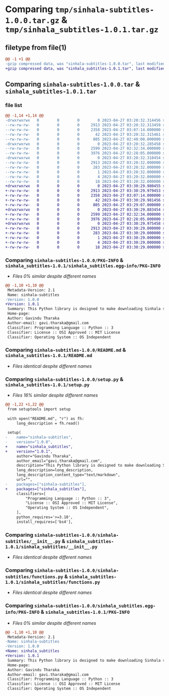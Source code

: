 # Comparing `tmp/sinhala-subtitles-1.0.0.tar.gz` & `tmp/sinhala_subtitles-1.0.1.tar.gz`

## filetype from file(1)

```diff
@@ -1 +1 @@
-gzip compressed data, was "sinhala-subtitles-1.0.0.tar", last modified: Thu Apr 27 03:20:32 2023, max compression
+gzip compressed data, was "sinhala_subtitles-1.0.1.tar", last modified: Thu Apr 27 03:30:29 2023, max compression
```

## Comparing `sinhala-subtitles-1.0.0.tar` & `sinhala_subtitles-1.0.1.tar`

### file list

```diff
@@ -1,14 +1,14 @@
-drwxrwxrwx   0        0        0        0 2023-04-27 03:20:32.314456 sinhala-subtitles-1.0.0/
--rw-rw-rw-   0        0        0     2913 2023-04-27 03:20:32.313459 sinhala-subtitles-1.0.0/PKG-INFO
--rw-rw-rw-   0        0        0     2358 2023-04-27 03:07:14.000000 sinhala-subtitles-1.0.0/README.md
--rw-rw-rw-   0        0        0       42 2023-04-27 03:20:32.315461 sinhala-subtitles-1.0.0/setup.cfg
--rw-rw-rw-   0        0        0      805 2023-04-27 02:40:00.000000 sinhala-subtitles-1.0.0/setup.py
-drwxrwxrwx   0        0        0        0 2023-04-27 03:20:32.285458 sinhala-subtitles-1.0.0/sinhala-subtitles/
--rw-rw-rw-   0        0        0     2599 2023-04-27 02:32:34.000000 sinhala-subtitles-1.0.0/sinhala-subtitles/__init__.py
--rw-rw-rw-   0        0        0     3976 2023-04-27 02:28:05.000000 sinhala-subtitles-1.0.0/sinhala-subtitles/functions.py
-drwxrwxrwx   0        0        0        0 2023-04-27 03:20:32.310454 sinhala-subtitles-1.0.0/sinhala_subtitles.egg-info/
--rw-rw-rw-   0        0        0     2913 2023-04-27 03:20:32.000000 sinhala-subtitles-1.0.0/sinhala_subtitles.egg-info/PKG-INFO
--rw-rw-rw-   0        0        0      283 2023-04-27 03:20:32.000000 sinhala-subtitles-1.0.0/sinhala_subtitles.egg-info/SOURCES.txt
--rw-rw-rw-   0        0        0        1 2023-04-27 03:20:32.000000 sinhala-subtitles-1.0.0/sinhala_subtitles.egg-info/dependency_links.txt
--rw-rw-rw-   0        0        0        4 2023-04-27 03:20:32.000000 sinhala-subtitles-1.0.0/sinhala_subtitles.egg-info/requires.txt
--rw-rw-rw-   0        0        0       18 2023-04-27 03:20:32.000000 sinhala-subtitles-1.0.0/sinhala_subtitles.egg-info/top_level.txt
+drwxrwxrwx   0        0        0        0 2023-04-27 03:30:29.980455 sinhala_subtitles-1.0.1/
+-rw-rw-rw-   0        0        0     2913 2023-04-27 03:30:29.979453 sinhala_subtitles-1.0.1/PKG-INFO
+-rw-rw-rw-   0        0        0     2358 2023-04-27 03:07:14.000000 sinhala_subtitles-1.0.1/README.md
+-rw-rw-rw-   0        0        0       42 2023-04-27 03:30:29.981456 sinhala_subtitles-1.0.1/setup.cfg
+-rw-rw-rw-   0        0        0      805 2023-04-27 03:29:07.000000 sinhala_subtitles-1.0.1/setup.py
+drwxrwxrwx   0        0        0        0 2023-04-27 03:30:29.883454 sinhala_subtitles-1.0.1/sinhala_subtitles/
+-rw-rw-rw-   0        0        0     2599 2023-04-27 02:32:34.000000 sinhala_subtitles-1.0.1/sinhala_subtitles/__init__.py
+-rw-rw-rw-   0        0        0     3976 2023-04-27 02:28:05.000000 sinhala_subtitles-1.0.1/sinhala_subtitles/functions.py
+drwxrwxrwx   0        0        0        0 2023-04-27 03:30:29.975458 sinhala_subtitles-1.0.1/sinhala_subtitles.egg-info/
+-rw-rw-rw-   0        0        0     2913 2023-04-27 03:30:29.000000 sinhala_subtitles-1.0.1/sinhala_subtitles.egg-info/PKG-INFO
+-rw-rw-rw-   0        0        0      283 2023-04-27 03:30:29.000000 sinhala_subtitles-1.0.1/sinhala_subtitles.egg-info/SOURCES.txt
+-rw-rw-rw-   0        0        0        1 2023-04-27 03:30:29.000000 sinhala_subtitles-1.0.1/sinhala_subtitles.egg-info/dependency_links.txt
+-rw-rw-rw-   0        0        0        4 2023-04-27 03:30:29.000000 sinhala_subtitles-1.0.1/sinhala_subtitles.egg-info/requires.txt
+-rw-rw-rw-   0        0        0       18 2023-04-27 03:30:29.000000 sinhala_subtitles-1.0.1/sinhala_subtitles.egg-info/top_level.txt
```

### Comparing `sinhala-subtitles-1.0.0/PKG-INFO` & `sinhala_subtitles-1.0.1/sinhala_subtitles.egg-info/PKG-INFO`

 * *Files 0% similar despite different names*

```diff
@@ -1,10 +1,10 @@
 Metadata-Version: 2.1
 Name: sinhala-subtitles
-Version: 1.0.0
+Version: 1.0.1
 Summary: This Python library is designed to make downloading Sinhala subtitles for TV series and movies easy. To use it, simply install the library using pip and import it into your Python script.
 Home-page: 
 Author: Gavindu Tharaka
 Author-email: gavi.tharaka@gmail.com
 Classifier: Programming Language :: Python :: 3
 Classifier: License :: OSI Approved :: MIT License
 Classifier: Operating System :: OS Independent
```

### Comparing `sinhala-subtitles-1.0.0/README.md` & `sinhala_subtitles-1.0.1/README.md`

 * *Files identical despite different names*

### Comparing `sinhala-subtitles-1.0.0/setup.py` & `sinhala_subtitles-1.0.1/setup.py`

 * *Files 16% similar despite different names*

```diff
@@ -1,22 +1,22 @@
 from setuptools import setup
 
 with open("README.md", "r") as fh:
     long_description = fh.read()
 
 setup(
-    name="sinhala-subtitles",
-    version="1.0.0",
+    name="sinhala_subtitles",
+    version="1.0.1",
     author="Gavindu Tharaka",
     author_email="gavi.tharaka@gmail.com",
     description="This Python library is designed to make downloading Sinhala subtitles for TV series and movies easy. To use it, simply install the library using pip and import it into your Python script.",
     long_description=long_description,
     long_description_content_type="text/markdown",
     url="",
-    packages=["sinhala-subtitles"],
+    packages=["sinhala_subtitles"],
     classifiers=[
         "Programming Language :: Python :: 3",
         "License :: OSI Approved :: MIT License",
         "Operating System :: OS Independent",
     ],
     python_requires='>=3.10',
     install_requires=['bs4'],
```

### Comparing `sinhala-subtitles-1.0.0/sinhala-subtitles/__init__.py` & `sinhala_subtitles-1.0.1/sinhala_subtitles/__init__.py`

 * *Files identical despite different names*

### Comparing `sinhala-subtitles-1.0.0/sinhala-subtitles/functions.py` & `sinhala_subtitles-1.0.1/sinhala_subtitles/functions.py`

 * *Files identical despite different names*

### Comparing `sinhala-subtitles-1.0.0/sinhala_subtitles.egg-info/PKG-INFO` & `sinhala_subtitles-1.0.1/PKG-INFO`

 * *Files 0% similar despite different names*

```diff
@@ -1,10 +1,10 @@
 Metadata-Version: 2.1
-Name: sinhala-subtitles
-Version: 1.0.0
+Name: sinhala_subtitles
+Version: 1.0.1
 Summary: This Python library is designed to make downloading Sinhala subtitles for TV series and movies easy. To use it, simply install the library using pip and import it into your Python script.
 Home-page: 
 Author: Gavindu Tharaka
 Author-email: gavi.tharaka@gmail.com
 Classifier: Programming Language :: Python :: 3
 Classifier: License :: OSI Approved :: MIT License
 Classifier: Operating System :: OS Independent
```

